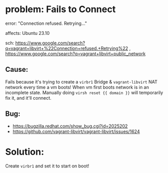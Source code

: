 # problem: Fails to Connect
error: "Connection refused. Retrying..."

affects: Ubuntu 23.10

sch: https://www.google.com/search?q=vagrant+libvirt+%22Connection+refused.+Retrying%22 , https://www.google.com/search?q=vagrant+libvirt+public_network

## Cause:
Fails because it's trying to create a `virbr1` Bridge & `vagrant-libvirt` NAT network every time a vm boots! When vm first boots network is in an incomplete state. Manually doing `virsh reset {{ domain }}` will temporarily fix it, and it'll connect.

## Bug:
- https://bugzilla.redhat.com/show_bug.cgi?id=2025202
- https://github.com/vagrant-libvirt/vagrant-libvirt/issues/1624

# Solution:
Create `virbr1` and set it to start on boot!

